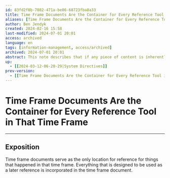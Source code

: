 ```yaml
---
id: 83fd2f8b-7082-471a-be86-68723fba8a33
title: Time Frame Documents Are the Container for Every Reference Tool in That Time Frame
aliases: [Time Frame Documents Are the Container for Every Reference Tool in That Time Frame]
author: Ben Jendyk
created: 2024-02-16 15:58
last-modified: 2024-07-01 20:01
access: archived
language: en
tags: [information-management, access/archived] 
archived: 2024-07-01 20:01
abstract: This note describes that if any piece of content is inherently linked to a certain time frame (like a day), then it is to be placed in the corresponding time frame document if it is a defined time frame.
up:
  - [[2024-03-12-06-20-29|System Directives]]
prev-version:
  - [[Time Frame Documents Are the Container for Every Reference Tool in That Time Frame]]
---
```


# Time Frame Documents Are the Container for Every Reference Tool in That Time Frame

---

## Exposition

Time frame documents serve as the only location for reference for things that happened in that time frame. Everything that is designed to be used as a later reference is incorporated in the time frame document.
